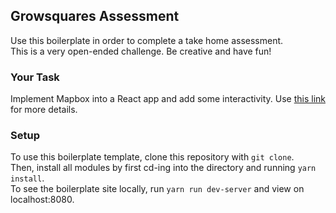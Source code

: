 ## Growsquares Assessment

Use this boilerplate in order to complete a take home assessment. <br/>
This is a very open-ended challenge. Be creative and have fun!

### Your Task

Implement Mapbox into a React app and add some interactivity. Use [this link](https://docs.mapbox.com/help/tutorials/use-mapbox-gl-js-with-react/) for more details.

### Setup

To use this boilerplate template, clone this repository with
```git clone```. <br/>
Then, install all modules by first cd-ing into
the directory and running ```yarn install```. <br/>
To see the boilerplate site locally, run ```yarn run dev-server``` and view on localhost:8080.
